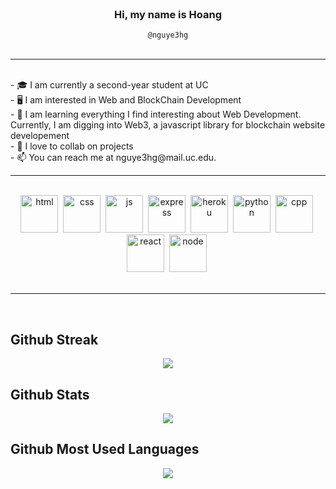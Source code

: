 
<br>

<div align="center">
  <h3>Hi, my name is <span>Hoang</span></h3>
  <div><code> @nguye3hg </code></div>
</div>

<br>

---

<br>
- 🎓 I am currently a second-year student at UC<br>
- 🖥️ I am interested in Web and BlockChain Development<br>
- 🌱 I am learning everything I find interesting about Web Development. Currently, I am digging into Web3, a javascript library for blockchain website developement<br>
- 🤝 I love to collab on projects <br>
- 📫 You can reach me at nguye3hg@mail.uc.edu.
<br>

---
 
<br>

<div align="center">
<span>
<img width="60" height="60" src="https://cdn.jsdelivr.net/gh/devicons/devicon/icons/html5/html5-original.svg" alt="html" title="html"/>&nbsp;
<img width="60" height="60" src="https://cdn.jsdelivr.net/gh/devicons/devicon/icons/css3/css3-original.svg" alt="css" title="css"/>&nbsp;
<img width="60" height="60" src="https://cdn.jsdelivr.net/gh/devicons/devicon/icons/javascript/javascript-original.svg" alt="js" title="js"/>&nbsp;
<img width="60" height="60" src="https://cdn.jsdelivr.net/gh/devicons/devicon/icons/express/express-original.svg" alt="express" title="express"/>&nbsp;
<img width="60" height="60" src="https://cdn.jsdelivr.net/gh/devicons/devicon/icons/heroku/heroku-plain-wordmark.svg" alt="heroku" title="heroku"/>&nbsp;
<img width="60" height="60" src="https://cdn.jsdelivr.net/gh/devicons/devicon/icons/python/python-original.svg" alt="python" title="python"/>&nbsp;
<img width="60" height="60" src="https://cdn.jsdelivr.net/gh/devicons/devicon/icons/cplusplus/cplusplus-original.svg" alt="cpp" title="cpp"/>&nbsp;
<img width="60" height="60" src="https://cdn.jsdelivr.net/gh/devicons/devicon/icons/react/react-original.svg" alt="react" title="react"/>&nbsp;
<img width="60" height="60" src="https://cdn.jsdelivr.net/gh/devicons/devicon/icons/nodejs/nodejs-plain.svg" alt="node" title="node"/>&nbsp; 
</span>
</div>

<br>

---

<br>

## Github Streak

<div align="center">
  <a href="https://git.io/streak-stats" align="center">
    <img align="center" src="http://github-readme-streak-stats.herokuapp.com?user=nguye3hg&theme=panda &date_format=M%20j%5B%2C%20Y%5D&fire=EF6030&ring=EF6030&dates=EF6030&sideLabels=F7DE32&currStreakNum=FFFFFF&currStreakLabel=FFFFFF&sideNums=FFFFFF&background=09131B" />
  </a>
</div>
  
## Github Stats

<div align="center">
  <a href="https://git.io/streak-stats" align="center">
    <img align="center" src="https://github-readme-stats.vercel.app/api?username=nguye3hg&show_icons=true&theme=cobalt   &count_private=true&include_all_commits=true" />
  </a>
</div>
  
## Github Most Used Languages

<div align="center">
  <a href="https://github.com/anuraghazra/github-readme-stats" align="center">
    <img align="center" src="https://github-readme-stats.vercel.app/api/top-langs/?username=nguye3hg&theme=omni "/>
  </a>
</div>

